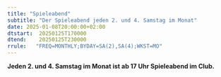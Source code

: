 ```yaml
---
title: "Spieleabend"
subtitle: "Der Spieleabend jeden 2. und 4. Samstag im Monat"
date: 2025-01-08T20:00:00+02:00
dtstart:  20250125T170000
dtend:    20250125T230000
rrule:   "FREQ=MONTHLY;BYDAY=SA(2),SA(4);WKST=MO"
---
```


**Jeden 2. und 4. Samstag im Monat ist ab 17 Uhr Spieleabend im Club.**